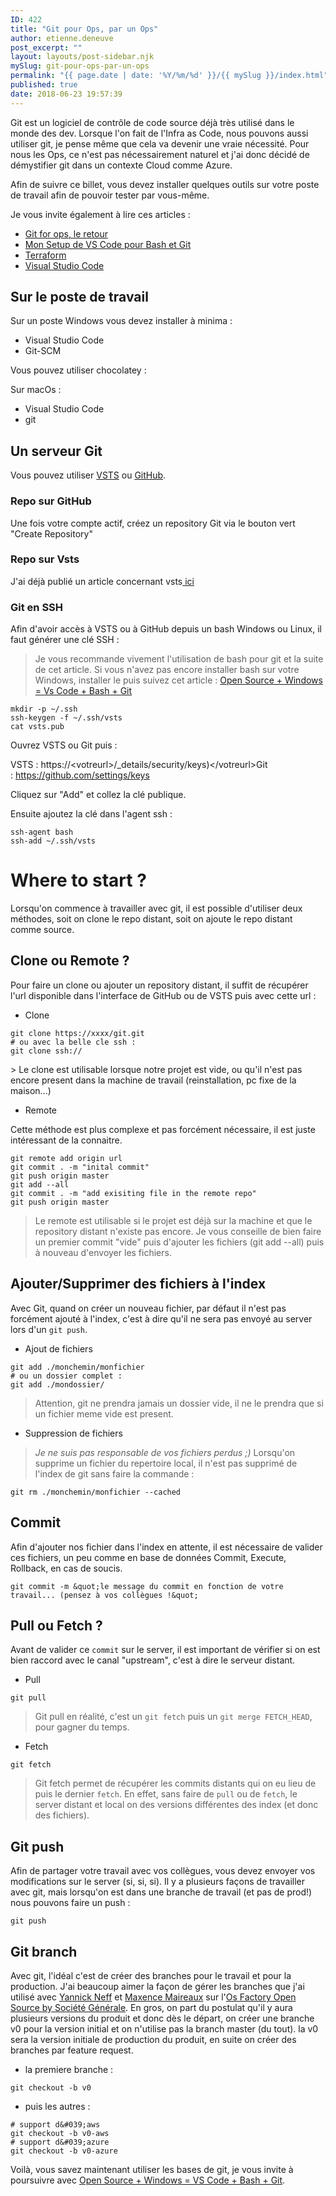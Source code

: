 ```yaml
---
ID: 422
title: "Git pour Ops, par un Ops"
author: etienne.deneuve
post_excerpt: ""
layout: layouts/post-sidebar.njk
mySlug: git-pour-ops-par-un-ops
permalink: "{{ page.date | date: '%Y/%m/%d' }}/{{ mySlug }}/index.html"
published: true
date: 2018-06-23 19:57:39
---
```

Git est un logiciel de contrôle de code source déjà très utilisé dans le monde des dev. Lorsque l'on fait de l'Infra as Code, nous pouvons aussi utiliser git, je pense même que cela va devenir une vraie nécessité. Pour nous les Ops, ce n'est pas nécessairement naturel et j'ai donc décidé de démystifier git dans un contexte Cloud comme Azure.
<!-- excerpt -->

Afin de suivre ce billet, vous devez installer quelques outils sur votre poste de travail afin de pouvoir tester par vous-même.

Je vous invite également à lire ces articles :
- [Git for ops, le retour](https://etienne.deneuve.xyz/2018/06/28/git-pour-les-ops-par-un-ops-le-retour/)
- [Mon Setup de VS Code pour Bash et Git](https://etienne.deneuve.xyz/2018/06/26/setup-vs-code-bash-git/)
- [Terraform](https://etienne.deneuve.xyz/2017/10/01/microsoft-experience-17-infrastructure-code-modelisez-et-provisionnez-vos-services-azure-avec-terraform-et-packer)
- [Visual Studio Code](https://etienne.deneuve.xyz/2017/10/09/vsts-for-ops-1/)

## Sur le poste de travail

Sur un poste Windows vous devez installer à minima :

- Visual Studio Code
- Git-SCM

Vous pouvez utiliser chocolatey :
<script src="https://gist.github.com/EtienneDeneuve/5738b4f0aacac785c2a7f982f0346f5d.js"></script>

Sur macOs :

- Visual Studio Code
- git

## Un serveur Git

Vous pouvez utiliser [VSTS](https://go.microsoft.com/fwlink/?LinkId=307137) ou [GitHub](https://github.com/).

### Repo sur GitHub

Une fois votre compte actif, créez un repository Git via le bouton vert "Create Repository"

### Repo sur Vsts

J'ai déjà publié un article concernant vsts<a href="https://etienne.deneuve.xyz/2017/10/09/vsts-for-ops-1/"> ici</a>

### Git en SSH

Afin d'avoir accès à VSTS ou à GitHub depuis un bash Windows ou Linux, il faut générer une clé SSH :
> Je vous recommande vivement l'utilisation de bash pour git et la suite de cet article. Si vous n'avez pas encore installer bash sur votre Windows, installer le puis suivez cet article : <a href="https://etienne.deneuve.xyz/2018/06/26/setup-vs-code-bash-git/" target="_blank" rel="noopener">Open Source + Windows = Vs Code + Bash + Git</a>

```
mkdir -p ~/.ssh
ssh-keygen -f ~/.ssh/vsts
cat vsts.pub
```

Ouvrez VSTS ou Git puis :

VSTS : https://&lt;votreurl&gt;/_details/security/keys)&lt;/votreurl&gt;Git : https://github.com/settings/keys

Cliquez sur &quot;Add&quot; et collez la clé publique.

Ensuite ajoutez la clé dans l&#039;agent ssh :

```
ssh-agent bash
ssh-add ~/.ssh/vsts
```

# Where to start ?

Lorsqu&#039;on commence à travailler avec git, il est possible d&#039;utiliser deux méthodes, soit on clone le repo distant, soit on ajoute le repo distant comme source.

## Clone ou Remote ?

Pour faire un clone ou ajouter un repository distant, il suffit de récupérer l&#039;url disponible dans l&#039;interface de GitHub ou de VSTS puis avec cette url :

- Clone

```
git clone https://xxxx/git.git
# ou avec la belle cle ssh :
git clone ssh://
```

&gt; Le clone est utilisable lorsque notre projet est vide, ou qu&#039;il n&#039;est pas encore present dans la machine de travail (reinstallation, pc fixe de la maison...)

- Remote

Cette méthode est plus complexe et pas forcément nécessaire, il est juste intéressant de la connaitre.

```
git remote add origin url
git commit . -m "inital commit"
git push origin master
git add --all
git commit . -m "add exisiting file in the remote repo"
git push origin master
```

> Le remote est utilisable si le projet est déjà sur la machine et que le repository distant n'existe pas encore.
> Je vous conseille de bien faire un premier commit "vide" puis d'ajouter les fichiers (git add --all) puis à nouveau d'envoyer les fichiers.

## Ajouter/Supprimer des fichiers à l'index

Avec Git, quand on créer un nouveau fichier, par défaut il n'est pas forcément ajouté à l'index, c'est à dire qu'il ne sera pas envoyé au server lors d'un ``git push``.

- Ajout de fichiers

```
git add ./monchemin/monfichier
# ou un dossier complet :
git add ./mondossier/
```

> Attention, git ne prendra jamais un dossier vide, il ne le prendra que si un fichier meme vide est present.

- Suppression de fichiers

> *Je ne suis pas responsable de vos fichiers perdus ;)*
> Lorsqu'on supprime un fichier du repertoire local, il n'est pas supprimé de l'index de git sans faire la commande :

```
git rm ./monchemin/monfichier --cached
```

## Commit

Afin d'ajouter nos fichier dans l'index en attente, il est nécessaire de valider ces fichiers, un peu comme en base de données Commit, Execute, Rollback, en cas de soucis.

```
git commit -m &quot;le message du commit en fonction de votre travail... (pensez à vos collègues !&quot;
```

## Pull ou Fetch ?

Avant de valider ce ``commit`` sur le server, il est important de vérifier si on est bien raccord avec le canal "upstream", c'est à dire le serveur distant.

- Pull

```
git pull
```

> Git pull en réalité, c'est un ``git fetch`` puis un ``git merge FETCH_HEAD``, pour gagner du temps.

- Fetch

```
git fetch
```

> Git fetch permet de récupérer les commits distants qui on eu lieu de puis le dernier ``fetch``. En effet, sans faire de ``pull`` ou de ``fetch``, le server distant et local on des versions différentes des index (et donc des fichiers).

## Git push

Afin de partager votre travail avec vos collègues, vous devez envoyer vos modifications sur le server (si, si, si).
Il y a plusieurs façons de travailler avec git, mais lorsqu'on est dans une branche de travail (et pas de prod!) nous pouvons faire un push :

```
git push
```

## Git branch

Avec git, l'idéal c'est de créer des branches pour le travail et pour la production.
J'ai beaucoup aimer la façon de gérer les branches que j'ai utilisé avec [Yannick Neff](https://www.linkedin.com/in/yannick-neff-7754aa8/) et [Maxence Maireaux](https://www.linkedin.com/in/maxencemaireaux/) sur l'[Os Factory Open Source by Société Générale](github.com/societe-general/os-factory).
En gros, on part du postulat qu'il y aura plusieurs versions du produit et donc dès le départ, on créer une branche v0 pour la version initial et on n'utilise pas la branch master (du tout). la v0 sera la version initiale de production du produit, en suite on créer des branches par feature request.

- la premiere branche :

```
git checkout -b v0
```

- puis les autres :

```
# support d&#039;aws
git checkout -b v0-aws
# support d&#039;azure
git checkout -b v0-azure

```

Voilà, vous savez maintenant utiliser les bases de git, je vous invite à poursuivre avec <a href="https://etienne.deneuve.xyz/2018/06/26/setup-vs-code-bash-git/" target="_blank" rel="noopener">Open Source + Windows = VS Code + Bash + Git</a>.